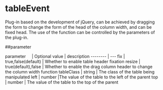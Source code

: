 # tableEvent
Plug-in based on the development of jQuery, can be achieved by dragging the form to change the form of the head of the column width, and can be fixed head. The use of the function can be controlled by the parameters of the plug-in.

##parameter

parameter     | Optional value | description
-------- | ---
fix | true,false(default) | Whether to enable table header fixation
resize | true(default),false | Whether to enable the drag column header to change the column width function
tableClass    | string | The class of the table being manipulated
left | number |The value of the table to the left of the parent
top | number | The value of the table to the top of the parent
